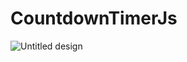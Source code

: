 # CountdownTimerJs


![Untitled design](https://user-images.githubusercontent.com/77584235/202800128-a7da5085-3288-45e7-9272-cea1e9c55a17.png)
